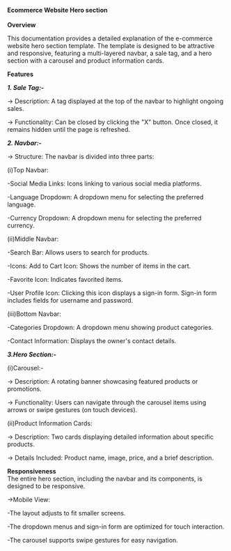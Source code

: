**Ecommerce Website Hero section**<br><br>
**Overview**

This documentation provides a detailed explanation of the e-commerce website hero section template. The template is designed to be attractive and responsive, featuring a multi-layered navbar, a sale tag, and a hero section with a carousel and product information cards.

**Features**

_**1. Sale Tag:-**_

-> Description: A tag displayed at the top of the navbar to highlight ongoing sales.

-> Functionality: Can be closed by clicking the "X" button. Once closed, it remains hidden until the page is refreshed.

_**2. Navbar:-**_

-> Structure: The navbar is divided into three parts:

(i)Top Navbar:

-Social Media Links: Icons linking to various social media platforms.

-Language Dropdown: A dropdown menu for selecting the preferred language.

-Currency Dropdown: A dropdown menu for selecting the preferred currency.

(ii)Middle Navbar:

-Search Bar: Allows users to search for products.

-Icons: Add to Cart Icon: Shows the number of items in the cart.

-Favorite Icon: Indicates favorited items.

-User Profile Icon: Clicking this icon displays a sign-in form. Sign-in form includes fields for username and password.

(iii)Bottom Navbar:

-Categories Dropdown: A dropdown menu showing product categories.

-Contact Information: Displays the owner's contact details.


_**3.Hero Section:-**_

(i)Carousel:-

-> Description: A rotating banner showcasing featured products or promotions.

-> Functionality: Users can navigate through the carousel items using arrows or swipe gestures (on touch devices).

(ii)Product Information Cards:

-> Description: Two cards displaying detailed information about specific products.

-> Details Included: Product name, image, price, and a brief description.

**Responsiveness**<br>
The entire hero section, including the navbar and its components, is designed to be responsive.<br>

->Mobile View:

-The layout adjusts to fit smaller screens.

-The dropdown menus and sign-in form are optimized for touch interaction.

-The carousel supports swipe gestures for easy navigation.

